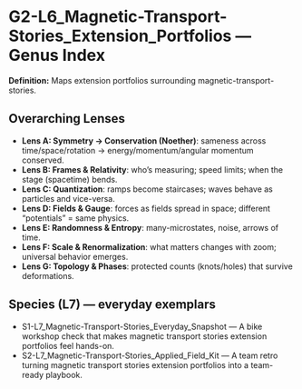 # G2-L6_Magnetic-Transport-Stories_Extension_Portfolios — Genus Index
**Definition:** Maps extension portfolios surrounding magnetic-transport-stories.

## Overarching Lenses

- **Lens A: Symmetry -> Conservation (Noether)**: sameness across time/space/rotation → energy/momentum/angular momentum conserved.
- **Lens B: Frames & Relativity**: who’s measuring; speed limits; when the stage (spacetime) bends.
- **Lens C: Quantization**: ramps become staircases; waves behave as particles and vice-versa.
- **Lens D: Fields & Gauge**: forces as fields spread in space; different “potentials” = same physics.
- **Lens E: Randomness & Entropy**: many-microstates, noise, arrows of time.
- **Lens F: Scale & Renormalization**: what matters changes with zoom; universal behavior emerges.
- **Lens G: Topology & Phases**: protected counts (knots/holes) that survive deformations.

## Species (L7) — everyday exemplars
- S1-L7_Magnetic-Transport-Stories_Everyday_Snapshot — A bike workshop check that makes magnetic transport stories extension portfolios feel hands-on.
- S2-L7_Magnetic-Transport-Stories_Applied_Field_Kit — A team retro turning magnetic transport stories extension portfolios into a team-ready playbook.
